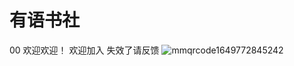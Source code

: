# 有语书社

00
欢迎欢迎！
欢迎加入
失效了请反馈
![mmqrcode1649772845242](https://s2.loli.net/2022/04/12/cRMzxdSityQPJWa.png)
